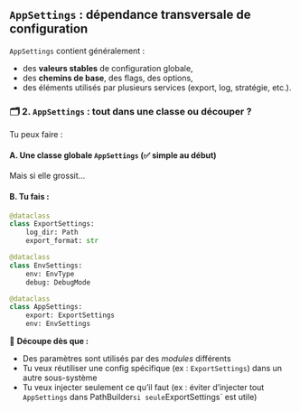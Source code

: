 ## `AppSettings` : dépendance transversale de configuration

`AppSettings` contient généralement :

- des **valeurs stables** de configuration globale,
- des **chemins de base**, des flags, des options,
- des éléments utilisés par plusieurs services (export, log, stratégie, etc.).

### 🗂️ 2. **`AppSettings` : tout dans une classe ou découper ?**

Tu peux faire :
#### A. Une classe globale `AppSettings` (✅ simple au début)

Mais si elle grossit...
#### B. Tu fais :

``` python
@dataclass
class ExportSettings:
    log_dir: Path
    export_format: str

@dataclass
class EnvSettings:
    env: EnvType
    debug: DebugMode

@dataclass
class AppSettings:
    export: ExportSettings
    env: EnvSettings
```


🧠 **Découpe dès que :**
 
 - Des paramètres sont utilisés par des _modules_ différents
 - Tu veux réutiliser une config spécifique (ex : `ExportSettings`) dans un autre sous-système
 - Tu veux injecter seulement ce qu’il faut (ex : éviter d’injecter tout `AppSettings` dans PathBuilder` si seule `ExportSettings` est utile)